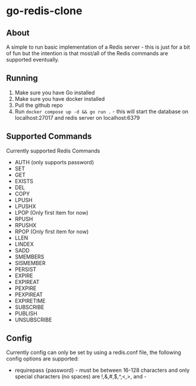 # go-redis-clone

## About
A simple to run basic implementation of a Redis server - this is just for a bit of fun but the intention is that most/all of the Redis commands are supported eventually.

## Running
1. Make sure you have Go installed
2. Make sure you have docker installed
2. Pull the github repo
3. Run `docker compose up -d && go run .` - this will start the database on localhost:27017 and redis server on localhost:6379

## Supported Commands
Currently supported Redis Commands
- AUTH (only supports password)
- SET
- GET
- EXISTS
- DEL
- COPY
- LPUSH
- LPUSHX
- LPOP (Only first item for now)
- RPUSH
- RPUSHX
- RPOP (Only first item for now)
- LLEN
- LINDEX
- SADD
- SMEMBERS
- SISMEMBER
- PERSIST
- EXPIRE
- EXPIREAT
- PEXPIRE
- PEXPIREAT
- EXPIRETIME
- SUBSCRIBE
- PUBLISH
- UNSUBSCRIBE

## Config
Currently config can only be set by using a redis.conf file, the following config options are supported:

- requirepass {password} - must be between 16-128 characters and only special characters (no spaces) are !,&,#,$,^,<,>, and -
